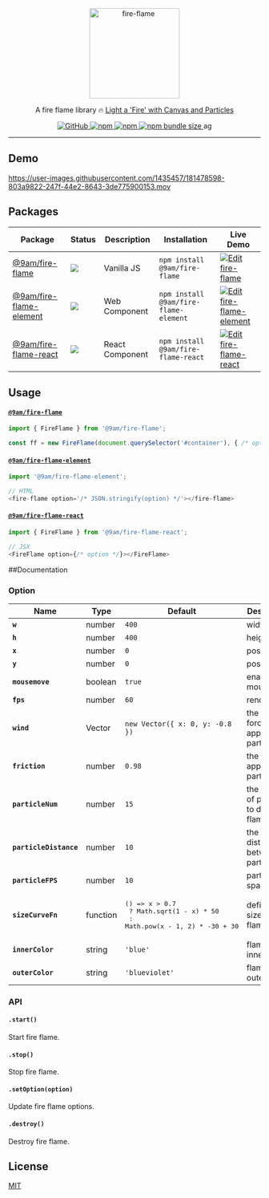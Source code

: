 <div align="center">
    <img src="https://user-images.githubusercontent.com/1435457/184616572-df451c3a-737c-4e44-84cb-f3348189d7bb.gif" alt="fire-flame" width="180" height="180" />
    <p>A fire flame library 🔥 <a href="https://github.com/9am/9am.github.io/issues/7">Light a 'Fire' with Canvas and Particles</a></p>
    <p>
        <a href="https://github.com/9am/fire-flame/blob/main/packages/%409am/fire-flame-react/README.md">
            <img alt="GitHub" src="https://img.shields.io/github/license/9am/fire-flame?color=success">
        </a>
        <a href="https://www.npmjs.com/package/@9am/fire-flame-react">
            <img alt="npm" src="https://img.shields.io/npm/v/@9am/fire-flame-react?color=orange">
        </a>
        <a href="https://www.npmjs.com/package/@9am/fire-flame-react">
            <img alt="npm" src="https://img.shields.io/npm/dt/@9am/fire-flame-react?color=blue">
        </a>
        <a href="https://bundlephobia.com/package/@9am/fire-flame-react@latest">
            <img alt="npm bundle size" src="https://img.shields.io/bundlephobia/minzip/@9am/fire-flame-react">
        </a>ag 
    </p>
</div>

---

## Demo
https://user-images.githubusercontent.com/1435457/181478598-803a9822-247f-44e2-8643-3de775900153.mov

## Packages
| Package | Status | Description | Installation | Live Demo |
| ------- | ------ | ----------- | ------------ | --------- |
| [@9am/fire-flame](https://github.com/9am/fire-flame/tree/main/packages/%409am/fire-flame) | [![](https://img.shields.io/npm/v/@9am/fire-flame)](https://npm.im/@9am/fire-flame) | Vanilla JS | `npm install @9am/fire-flame` |  [![Edit fire-flame](https://codesandbox.io/static/img/play-codesandbox.svg)](https://codesandbox.io/s/fire-flame-gfdw6f?fontsize=14&hidenavigation=1&theme=dark) |
| [@9am/fire-flame-element](https://github.com/9am/fire-flame/tree/main/packages/%409am/fire-flame-element) | [![](https://img.shields.io/npm/v/@9am/fire-flame-element)](https://npm.im/@9am/fire-flame-element) | Web Component | `npm install @9am/fire-flame-element ` | [![Edit fire-flame-element](https://codesandbox.io/static/img/play-codesandbox.svg)](https://codesandbox.io/s/fire-flame-element-4np4yg?fontsize=14&hidenavigation=1&theme=dark) |
| [@9am/fire-flame-react](https://github.com/9am/fire-flame/tree/main/packages/%409am/fire-flame-react) | [![](https://img.shields.io/npm/v/@9am/fire-flame-react)](https://npm.im/@9am/fire-flame-react) | React Component | `npm install @9am/fire-flame-react` | [![Edit fire-flame-react](https://codesandbox.io/static/img/play-codesandbox.svg)](https://codesandbox.io/s/fire-flame-react-gptfe4?fontsize=14&hidenavigation=1&module=%2Fsrc%2FApp.tsx&theme=dark) |


## Usage

#### [`@9am/fire-flame`](https://github.com/@9am/fire-flame)
```js
import { FireFlame } from '@9am/fire-flame';

const ff = new FireFlame(document.querySelector('#container'), { /* option */ });
```

#### [`@9am/fire-flame-element`](https://github.com/@9am/fire-flame)
```js
import '@9am/fire-flame-element';

// HTML
<fire-flame option='/* JSON.stringify(option) */'></fire-flame>
```

#### [`@9am/fire-flame-react`](https://github.com/@9am/fire-flame)
```js
import { FireFlame } from '@9am/fire-flame-react';

// JSX
<FireFlame option={/* option */}></FireFlame>
```

##Documentation

### Option

| Name | Type | Default | Description |
| ---- | ---- | ------- | ----------- |
|**`w`**|number|`400`|width|
|**`h`**|number|`400`|height|
|**`x`**|number|`0`|position x|
|**`y`**|number|`0`|position y|
|**`mousemove`**|boolean|`true`|enable mousemove|
|**`fps`**|number|`60`|render fps|
|**`wind`**|Vector|`new Vector({ x: 0, y: -0.8 })`|the Vector force applied to particles|
|**`friction`**|number|`0.98`|the friction applied to particles|
|**`particleNum`**|number|`15`|the number of particle to draw the flame|
|**`particleDistance`**|number|`10`|the distance between particles|
|**`particleFPS`**|number|`10`|particle spawn fps|
|**`sizeCurveFn`**|function|<pre>() => x > 0.7 <br/>   ? Math.sqrt(1 - x) * 50<br/>   : Math.pow(x - 1, 2) * -30 + 30</pre>|define the size of the flame|
|**`innerColor`**|string|`'blue'`|flame color inner|
|**`outerColor`**|string|`'blueviolet'`|flame color outer|

### API

#### `.start()`
Start fire flame.

#### `.stop()`
Stop fire flame.

#### `.setOption(option)`
Update fire flame options.

#### `.destroy()`
Destroy fire flame.


## License
[MIT](LICENSE)
